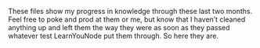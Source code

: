 These files show my progress in knowledge through these last two months. Feel free to poke and prod at them or me, but know that I haven’t cleaned anything up and left them the way they were as soon as they passed whatever test LearnYouNode put them through. So here they are.